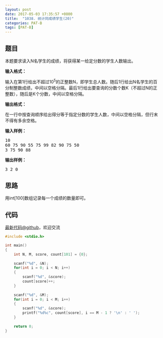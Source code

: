 ```yaml
---
layout: post
date: 2017-05-03 17:35:57 +0800
title:  "1038. 统计同成绩学生(20)"
categories: PAT-B
tags: [PAT-B]
---
```


## 题目

<div id="problemContent">
<p>
本题要求读入N名学生的成绩，将获得某一给定分数的学生人数输出。</p>
<p><b>
输入格式：
</b></p>
<p>
输入在第1行给出不超过10<sup>5</sup>的正整数N，即学生总人数。随后1行给出N名学生的百分制整数成绩，中间以空格分隔。最后1行给出要查询的分数个数K（不超过N的正整数），随后是K个分数，中间以空格分隔。
</p>
<p><b>
输出格式：
</b></p>
<p>
在一行中按查询顺序给出得分等于指定分数的学生人数，中间以空格分隔，但行末不得有多余空格。
</p>
<b>输入样例：</b><pre>
10
60 75 90 55 75 99 82 90 75 50
3 75 90 88
</pre>
<b>输出样例：</b><pre>
3 2 0
</pre>
</div>

## 思路

用int[100]数组记录每一个成绩的数量即可。

## 代码

[最新代码@github](https://github.com/OliverLew/PAT/blob/master/PATBasic/1038.c)，欢迎交流
```c
#include <stdio.h>

int main()
{
    int N, M, score, count[101] = {0};
    
    scanf("%d", &N);
    for(int i = 0; i < N; i++)
    {
        scanf("%d", &score);
        count[score]++;
    }
    
    scanf("%d", &M);
    for(int i = 0; i < M; i++)
    {
        scanf("%d", &score);
        printf("%d%c", count[score], i == M - 1 ? '\n' : ' ');
    }
    
    return 0;
}

```